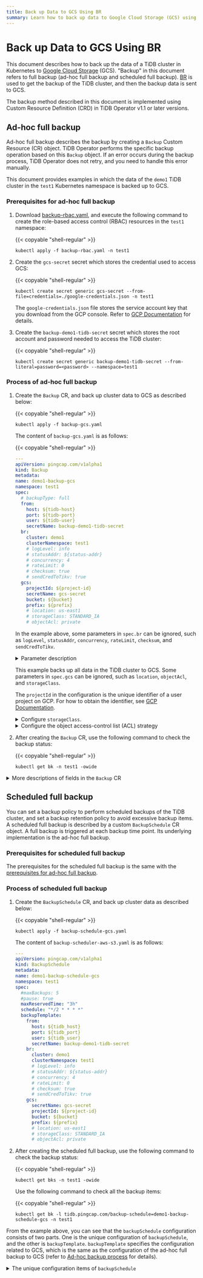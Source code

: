 ```yaml
---
title: Back up Data to GCS Using BR
summary: Learn how to back up data to Google Cloud Storage (GCS) using BR.
---
```


# Back up Data to GCS Using BR

This document describes how to back up the data of a TiDB cluster in Kubernetes to [Google Cloud Storage](https://cloud.google.com/storage/docs/) (GCS). "Backup" in this document refers to full backup (ad-hoc full backup and scheduled full backup). [BR](https://pingcap.com/docs/stable/br/backup-and-restore-tool/) is used to get the backup of the TiDB cluster, and then the backup data is sent to GCS.

The backup method described in this document is implemented using Custom Resource Definition (CRD) in TiDB Operator v1.1 or later versions.

## Ad-hoc full backup

Ad-hoc full backup describes the backup by creating a `Backup` Custom Resource (CR) object. TiDB Operator performs the specific backup operation based on this `Backup` object. If an error occurs during the backup process, TiDB Operator does not retry, and you need to handle this error manually.

This document provides examples in which the data of the `demo1` TiDB cluster in the `test1` Kubernetes namespace is backed up to GCS.

### Prerequisites for ad-hoc full backup

1. Download [backup-rbac.yaml](https://github.com/pingcap/tidb-operator/blob/master/manifests/backup/backup-rbac.yaml), and execute the following command to create the role-based access control (RBAC) resources in the `test1` namespace:

    {{< copyable "shell-regular" >}}

    ```shell
    kubectl apply -f backup-rbac.yaml -n test1
    ```

2. Create the `gcs-secret` secret which stores the credential used to access GCS:

    {{< copyable "shell-regular" >}}

    ```shell
    kubectl create secret generic gcs-secret --from-file=credentials=./google-credentials.json -n test1
    ```

    The `google-credentials.json` file stores the service account key that you download from the GCP console. Refer to [GCP Documentation](https://cloud.google.com/docs/authentication/getting-started) for details.

3. Create the `backup-demo1-tidb-secret` secret which stores the root account and password needed to access the TiDB cluster:

    {{< copyable "shell-regular" >}}

    ```shell
    kubectl create secret generic backup-demo1-tidb-secret --from-literal=password=<password> --namespace=test1
    ```

### Process of ad-hoc full backup

1. Create the `Backup` CR, and back up cluster data to GCS as described below:

    {{< copyable "shell-regular" >}}

    ```shell
    kubectl apply -f backup-gcs.yaml
    ```

    The content of `backup-gcs.yaml` is as follows:

    {{< copyable "shell-regular" >}}

    ```yaml
    ---
    apiVersion: pingcap.com/v1alpha1
    kind: Backup
    metadata:
    name: demo1-backup-gcs
    namespace: test1
    spec:
      # backupType: full
      from:
        host: ${tidb-host}
        port: ${tidb-port}
        user: ${tidb-user}
        secretName: backup-demo1-tidb-secret
      br:
        cluster: demo1
        clusterNamespace: test1
        # logLevel: info
        # statusAddr: ${status-addr}
        # concurrency: 4
        # rateLimit: 0
        # checksum: true
        # sendCredToTikv: true
      gcs:
        projectId: ${project-id}
        secretName: gcs-secret
        bucket: ${bucket}
        prefix: ${prefix}
        # location: us-east1
        # storageClass: STANDARD_IA
        # objectAcl: private
    ```

    In the example above, some parameters in `spec.br` can be ignored, such as `logLevel`, `statusAddr`, `concurrency`, `rateLimit`, `checksum`, and `sendCredToTikv`.

    <details>
    <summary>Parameter description</summary>

    - `spec.br.cluster`: The name of the cluster to be backed up.
    - `spec.br.clusterNamespace`: The `namespace` of the cluster to be backed up.
    - `spec.br.logLevel`: The log level (`info` by default).
    - `spec.br.statusAddr`: The listening address through which BR provides statistics. If not specified, BR does not listen on any status address by default.
    - `spec.br.concurrency`: The number of threads used by each TiKV process during backup. Defaults to `4` for backup and `128` for restore.
    - `spec.br.rateLimit`: The speed limit, in MB/s. If set to `4`, the speed limit is 4 MB/s. The speed limit is not set by default.
    - `spec.br.checksum`: Whether to verify the files after the backup is completed. Defaults to `true`.
    - `spec.br.sendCredToTikv`: Whether the BR process passes its GCP privileges to the TiKV process. Defaults to `true`.
    </details>

    This example backs up all data in the TiDB cluster to GCS. Some parameters in `spec.gcs` can be ignored, such as `location`, `objectAcl`, and `storageClass`.

    The `projectId` in the configuration is the unique identifier of a user project on GCP. For how to obtain the identifier, see [GCP Documentation](https://cloud.google.com/resource-manager/docs/creating-managing-projects).

    <details>
    <summary>Configure <code>storageClass</code>.</summary>

    GCS supports the following `storageClass` types:

    * `MULTI_REGIONAL`
    * `REGIONAL`
    * `NEARLINE`
    * `COLDLINE`
    * `DURABLE_REDUCED_AVAILABILITY`

    If you do not configure `storageClass`, the default type is `COLDLINE`. See [GCS Documentation](https://cloud.google.com/storage/docs/storage-classes) for details.

    </details>

    <details>
    <summary>Configure the object access-control list (ACL) strategy</summary>

    GCS supports the following ACL strategies:

    * `authenticatedRead`
    * `bucketOwnerFullControl`
    * `bucketOwnerRead`
    * `private`
    * `projectPrivate`
    * `publicRead`

    If you do not configure the object ACL strategy, the default strategy is `private`. See [GCS Documentation](https://cloud.google.com/storage/docs/access-control/lists) for details.
    </details>

2. After creating the `Backup` CR, use the following command to check the backup status:

    {{< copyable "shell-regular" >}}

    ```shell
    kubectl get bk -n test1 -owide
    ```

<details>

<summary>More descriptions of fields in the <code>Backup</code> CR</summary>

* `.spec.metadata.namespace`: The namespace where the `Backup` CR is located.
* `.spec.tikvGCLifeTime`: The temporary `tikv_gc_lifetime` time setting during the backup. Defaults to 72h.

    Before the backup begins, if the `tikv_gc_lifetime` in the TiDB cluster is smaller than the `spec.tikvGCLifeTime` set by the user, TiDB Operator adjusts `tikv_gc_lifetime` to `spec.tikvGCLifeTime`. This operation makes sure that the backup data is not garbage collected by TiKV.

    After the backup, whether the backup is successful or not, if the previous `tikv_gc_lifetime` is smaller than `.spec.tikvGCLifeTime`, TiDB Operator will try to set `tikv_gc_lifetime` to the previous value.

    In extreme cases, if TiDB Operator fails to access the database, TiDB Operator cannot automatically recover the value of `tikv_gc_lifetime` and thinks the backup fails. At this time, you can view `tikv_gc_lifetime` of the current TiDB cluster using the following statement:

    {{< copyable "sql" >}}

    ```sql
    select VARIABLE_NAME, VARIABLE_VALUE from mysql.tidb where VARIABLE_NAME like "tikv_gc_life_time";
    ```

    If the value of `tikv_gc_lifetime` is set too large (usually 10m), you need to set it back to the previous value.

* `.spec.cleanPolicy`: The backup file clean policy when the backup CR is deleted after the backup is completed.

    Three clean policies are supported:

    * `Retain`: On any circumstances, retain the backup file when deleting the backup CR.
    * `Delete`: On any circumstances, delete the backup file when deleting the backup CR.
    * `OnFailure`: If the backup fails, delete the backup file when deleting the backup CR.

    If this field is not configured, or if you configure a value other than the three policies above, the backup file is retained.

    Note that in v1.1.2 and earlier versions, this field does not exist. The backup file is deleted along with the CR by default. For v1.1.3 or later versions, if you want to keep this behavior, set this field to `Delete`.

* `.spec.from.host`: The address of the TiDB cluster to be backed up, which is the service name of the TiDB cluster to be exported, such as `basic-tidb`.
* `.spec.from.port`: The port of the TiDB cluster to be backed up.
* `.spec.from.user`: The accessing user of the TiDB cluster to be backed up.
* `.spec.gcs.bucket`: The name of the bucket which stores data.
* `.spec.gcs.prefix`: This field is used to make up the path of the remote storage: `s3://${.spec.gcs.bucket}/${.spec.gcs.prefix}/backupName`. This field can be ignored.
* `.spec.from.tidbSecretName`: The secret containing the password of the `.spec.from.user` in the TiDB cluster.
* `.spec.from.tlsClientSecretName`: The secret of the certificate used during the backup.

    If [TLS](enable-tls-between-components.md) is enabled for the TiDB cluster, but you do not want to back up data using the `${cluster_name}-cluster-client-secret` as described in [Enable TLS between TiDB Components](enable-tls-between-components.md), you can use the `.spec.from.tlsClientSecretName` parameter to specify a secret for the backup. To generate the secret, run the following command:

    {{< copyable "shell-regular" >}}

    ```shell
    kubectl create secret generic ${secret_name} --namespace=${namespace} --from-file=tls.crt=${cert_path} --from-file=tls.key=${key_path} --from-file=ca.crt=${ca_path}
    ```

</details>

## Scheduled full backup

You can set a backup policy to perform scheduled backups of the TiDB cluster, and set a backup retention policy to avoid excessive backup items. A scheduled full backup is described by a custom `BackupSchedule` CR object. A full backup is triggered at each backup time point. Its underlying implementation is the ad-hoc full backup.

### Prerequisites for scheduled full backup

The prerequisites for the scheduled full backup is the same with the [prerequisites for ad-hoc full backup](#prerequisites-for-ad-hoc-full-backup).

### Process of scheduled full backup

1. Create the `BackupSchedule` CR, and back up cluster data as described below:

    {{< copyable "shell-regular" >}}

    ```shell
    kubectl apply -f backup-schedule-gcs.yaml
    ```

    The content of `backup-scheduler-aws-s3.yaml` is as follows:

    ```yaml
    ---
    apiVersion: pingcap.com/v1alpha1
    kind: BackupSchedule
    metadata:
    name: demo1-backup-schedule-gcs
    namespace: test1
    spec:
      #maxBackups: 5
      #pause: true
      maxReservedTime: "3h"
      schedule: "*/2 * * * *"
      backupTemplate:
        from:
          host: ${tidb_host}
          port: ${tidb_port}
          user: ${tidb_user}
          secretName: backup-demo1-tidb-secret
        br:
          cluster: demo1
          clusterNamespace: test1
          # logLevel: info
          # statusAddr: ${status-addr}
          # concurrency: 4
          # rateLimit: 0
          # checksum: true
          # sendCredToTikv: true
        gcs:
          secretName: gcs-secret
          projectId: ${project-id}
          bucket: ${bucket}
          prefix: ${prefix}
          # location: us-east1
          # storageClass: STANDARD_IA
          # objectAcl: private
    ```

2. After creating the scheduled full backup, use the following command to check the backup status:

    {{< copyable "shell-regular" >}}

    ```shell
    kubectl get bks -n test1 -owide
    ```

    Use the following command to check all the backup items:

    {{< copyable "shell-regular" >}}

    ```shell
    kubectl get bk -l tidb.pingcap.com/backup-schedule=demo1-backup-schedule-gcs -n test1
    ```

From the example above, you can see that the `backupSchedule` configuration consists of two parts. One is the unique configuration of `backupSchedule`, and the other is `backupTemplate`. `backupTemplate` specifies the configuration related to GCS, which is the same as the configuration of the ad-hoc full backup to GCS (refer to [Ad-hoc backup process](#process-of-ad-hoc-full-backup) for details).

<details>
<summary>The unique configuration items of <code>backupSchedule</code></summary>

* `.spec.maxBackups`: A backup retention policy, which determines the maximum number of backup items to be retained. When this value is exceeded, the outdated backup items will be deleted. If you set this configuration item to `0`, all backup items are retained.

* `.spec.maxReservedTime`: A backup retention policy based on time. For example, if you set the value of this configuration to `24h`, only backup items within the recent 24 hours are retained. All backup items out of this time are deleted. For the time format, refer to [`func ParseDuration`](https://golang.org/pkg/time/#ParseDuration). If you have set the maximum number of backup items and the longest retention time of backup items at the same time, the latter setting takes effect.

* `.spec.schedule`: The time scheduling format of Cron. Refer to [Cron](https://en.wikipedia.org/wiki/Cron) for details.

* `.spec.pause`: `false` by default. If this parameter is set to `true`, the scheduled scheduling is paused. In this situation, the backup operation will not be performed even if the scheduling time is reached. During this pause, the backup [Garbage Collection](https://docs.pingcap.com/tidb/stable/garbage-collection-overview) (GC) runs normally. If you change `true` to `false`, the full backup process is restarted.

</details>
